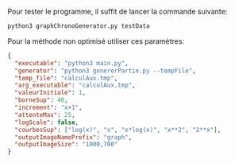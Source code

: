 Pour tester le programme, il suffit de lancer la commande suivante:

```bash
python3 graphChronoGenerator.py testData
```

Pour la méthode non optimisé utiliser ces paramètres:

```json
{
  "executable": "python3 main.py",
  "generator": "python3 genererPartie.py --tempFile",
  "temp_file": "calculAux.tmp",
  "arg_executable": "calculAux.tmp",
  "valeurInitiale": 1,
  "borneSup": 40,
  "increment": "x+1",
  "attenteMax": 25,
  "logScale": false,
  "courbesSup": ["log(x)", "x", "x*log(x)", "x**2", "2**x"],
  "outputImageNamePrefix": "graph",
  "outputImageSize": "1000,700"
}
```
